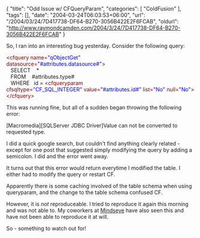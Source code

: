 {
	"title": "Odd Issue w/ CFQueryParam",
	"categories": [
		"ColdFusion"
	],
	"tags": [],
	"date": "2004-03-24T06:03:53+06:00",
	"url": "/2004/03/24/7D417738-DF64-B270-3056B422E2F6FCAB",
	"oldurl": "http://www.raymondcamden.com/2004/3/24/7D417738-DF64-B270-3056B422E2F6FCAB"
}

So, I ran into an interesting bug yesterday. Consider the following query:

<div class="code"><FONT COLOR=MAROON>&lt;cfquery name=<FONT COLOR=BLUE>"qObjectGet"</FONT><br>
datasource=<FONT COLOR=BLUE>"#attributes.datasource#"</FONT>&gt;</FONT><br>
&nbsp;&nbsp;&nbsp;SELECT &nbsp;&nbsp;&nbsp;*<br>
&nbsp;&nbsp;&nbsp;FROM &nbsp;&nbsp;&nbsp;#attributes.type#<br>
&nbsp;&nbsp;&nbsp;WHERE&nbsp;&nbsp;&nbsp;id = <FONT COLOR=MAROON>&lt;cfqueryparam<br>
cfsqltype=<FONT COLOR=BLUE>"CF_SQL_INTEGER"</FONT> value=<FONT COLOR=BLUE>"#attributes.id#"</FONT> list=<FONT COLOR=BLUE>"No"</FONT> null=<FONT COLOR=BLUE>"No"</FONT>&gt;</FONT><br>
<FONT COLOR=MAROON>&lt;/cfquery&gt;</FONT></div>

This was running fine, but all of a sudden began throwing the following error:

[Macromedia][SQLServer JDBC Driver]Value can not be converted to requested type.

I did a quick google search, but couldn't find anything clearly related - except for one post that suggested simply modifying the query by adding a semicolon. I did and the error went away.

It turns out that this error would return everytime I modified the table. I either had to modify the query or restart CF. 

Apparently there is some caching involved of the table schema when using queryparam, and the change to the table schema confused CF.

However, it is <i>not</i> reproduceable. I tried to reproduce it again this morning and was not able to. My coworkers at <a href="http://www.mindseye.com">Mindseye</a> have also seen this and have not been able to reproduce it at will.

So - something to watch out for!